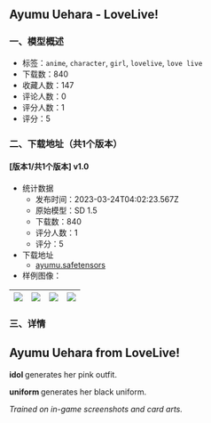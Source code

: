 ## Ayumu Uehara - LoveLive!
### 一、模型概述

- 标签：`anime`, `character`, `girl`, `lovelive`, `love live`
- 下载数：840
- 收藏人数：147
- 评论人数：0
- 评分人数：1
- 评分：5

### 二、下载地址（共1个版本）

#### [版本1/共1个版本] v1.0

- 统计数据
  - 发布时间：2023-03-24T04:02:23.567Z
  - 原始模型：SD 1.5
  - 下载数：840
  - 评分人数：1
  - 评分：5
- 下载地址
  - [ayumu.safetensors](https://civitai.com/api/download/models/28207)
- 样例图像：

| <img src="https://image.civitai.com/xG1nkqKTMzGDvpLrqFT7WA/12b7a7f0-4006-4522-7234-09bdec676d00/width=450/317296.jpeg" /> | <img src="https://image.civitai.com/xG1nkqKTMzGDvpLrqFT7WA/0058d48b-0008-4970-ef82-da36d9e18800/width=450/317301.jpeg" /> | <img src="https://image.civitai.com/xG1nkqKTMzGDvpLrqFT7WA/4960558f-93f7-4209-3492-9134a3dc4000/width=450/317300.jpeg" /> | <img src="https://image.civitai.com/xG1nkqKTMzGDvpLrqFT7WA/c3a472d9-3435-4e6a-53f7-82f4525df100/width=450/317299.jpeg" /> |
| ---- | ---- | ---- | ---- |


### 三、详情
<h2><strong>Ayumu Uehara </strong>from LoveLive!</h2><p><strong>idol </strong>generates her pink outfit.</p><p><strong>uniform </strong>generates her black uniform.</p><p></p><p><em>Trained on in-game screenshots and card arts.</em></p>